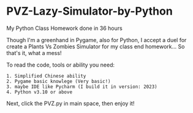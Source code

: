 # PVZ-Lazy-Simulator-by-Python
My Python Class Homework done in 36 hours

Though I'm a greenhand in Pygame, also for Python, I accept a duel for create a Plants Vs Zombies Simulator for my class end homework...
So that's it, what a mess!

To read the code, tools or ability you need:
 
    1. Simplified Chinese ability
    2. Pygame basic knowlege (Very basic!)
    3. maybe IDE like Pycharm (I build it in version: 2023)
    4. Python v3.10 or above

Next, click the PVZ.py in main space, then enjoy it!

